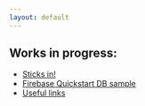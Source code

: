 ```yaml
---
layout: default
---
```


## Works in progress:
* [Sticks in!](sticks-in/)
* [Firebase Quickstart DB sample](fb-db/)
* [Useful links](links.md)
